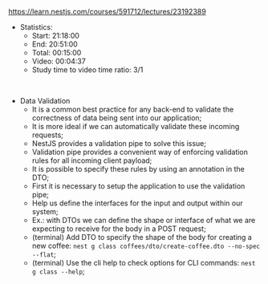 https://learn.nestjs.com/courses/591712/lectures/23192389

- Statistics:
  - Start: 21:18:00
  - End: 20:51:00
  - Total: 00:15:00
  - Video: 00:04:37
  - Study time to video time ratio: 3/1

</br>

- Data Validation
  - It is a common best practice for any back-end to validate the correctness of data being sent into our application;
  - It is more ideal if we can automatically validate these incoming requests;
  - NestJS provides a validation pipe to solve this issue;
  - Validation pipe provides a convenient way of enforcing validation rules for all incoming client payload;
  - It is possible to specify these rules by using an annotation in the DTO;
  - First it is necessary to setup the application to use the validation pipe;
  - Help us define the interfaces for the input and output within our system;
  - Ex.: with DTOs we can define the shape or interface of what we are expecting to receive for the body in a POST request;
  - (terminal) Add DTO to specify the shape of the body for creating a new coffee: `nest g class coffees/dto/create-coffee.dto --no-spec --flat`;
  - (terminal) Use the cli help to check options for CLI commands: `nest g class --help`;

